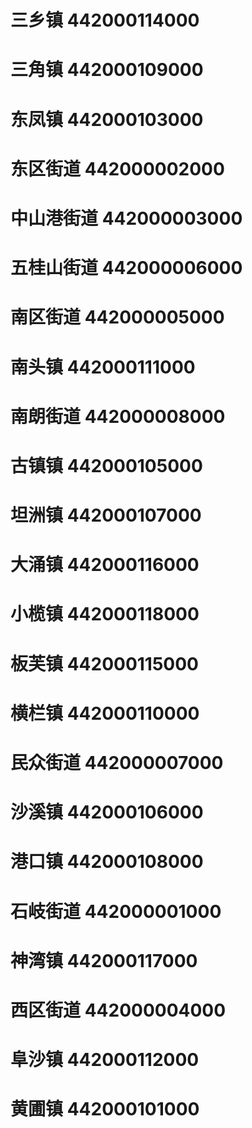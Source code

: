 # 三乡镇 442000114000
# 三角镇 442000109000
# 东凤镇 442000103000
# 东区街道 442000002000
# 中山港街道 442000003000
# 五桂山街道 442000006000
# 南区街道 442000005000
# 南头镇 442000111000
# 南朗街道 442000008000
# 古镇镇 442000105000
# 坦洲镇 442000107000
# 大涌镇 442000116000
# 小榄镇 442000118000
# 板芙镇 442000115000
# 横栏镇 442000110000
# 民众街道 442000007000
# 沙溪镇 442000106000
# 港口镇 442000108000
# 石岐街道 442000001000
# 神湾镇 442000117000
# 西区街道 442000004000
# 阜沙镇 442000112000
# 黄圃镇 442000101000

